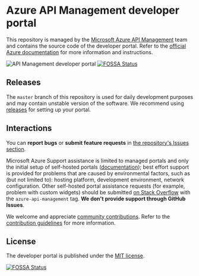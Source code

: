 # Azure API Management developer portal

This repository is managed by the [Microsoft Azure API Management](https://aka.ms/apimrocks) team and contains the source code of the developer portal. Refer to the [official Azure documentation](https://aka.ms/apimdocs/portal) for more information and instructions. 

![API Management developer portal](readme/portal.png)
[![FOSSA Status](https://app.fossa.com/api/projects/git%2Bgithub.com%2Fchaos-ui%2Fapi-management-developer-portal.svg?type=shield)](https://app.fossa.com/projects/git%2Bgithub.com%2Fchaos-ui%2Fapi-management-developer-portal?ref=badge_shield)

## <a name="releases"></a> Releases

The `master` branch of this repository is used for daily development purposes and may contain unstable version of the software. We recommend using [releases](https://github.com/Azure/api-management-developer-portal/releases) for setting up your portal.

## <a name="feedback"></a> Interactions

You can **report bugs** or **submit feature requests** in [the repository's Issues section](https://github.com/Azure/api-management-developer-portal/issues).

Microsoft Azure Support assistance is limited to managed portals and only the initial setup of self-hosted portals ([documentation](https://aka.ms/apimdocs/selfhostportal)); best effort support is provided for problems that are caused by environmental factors, such as (but not limited to): hosting platform, development environment, network configuration. Other self-hosted portal assistance requests (for example, problem with custom widgets) should be submitted [on Stack Overflow](https://aka.ms/apimso) with the `azure-api-management` tag. **We don't provide support through GitHub Issues**.

We welcome and appreciate [community contributions](CONTRIBUTIONS.md). Refer to the [contribution guidelines](https://aka.ms/apimdocs/portal/contribute) for more information.

## <a name="license"></a> License

The developer portal is published under the [MIT license](license).


[![FOSSA Status](https://app.fossa.com/api/projects/git%2Bgithub.com%2Fchaos-ui%2Fapi-management-developer-portal.svg?type=large)](https://app.fossa.com/projects/git%2Bgithub.com%2Fchaos-ui%2Fapi-management-developer-portal?ref=badge_large)